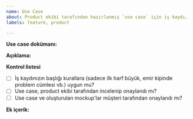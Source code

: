 ```yaml
---
name: Use Case
about: Product ekibi tarafından hazırlanmış `use case` için iş kaydı.
labels: feature, product

---
```


**Use case dokümanı:**

**Açıklama:**

[//]: # (Kısa ve net bir şekilde konuyla ilişkili olarak sizin önerileriniz neler, sizin öneriniz kabul edilirse neler olacak, uygulamada neler iyileşecek açıklayınız.)

**Kontrol listesi**

* [ ] İş kaydınızın başlığı kurallara (sadece ilk harf büyük, emir kipinde problem cümlesi vb.) uygun mu?
* [ ] Use case, product ekibi tarafından incelenip onaylandı mı?
* [ ] Use case ve oluşturulan mockup'lar müşteri tarafından onaylandı mı?

**Ek içerik:**

[//]: # (Kaynaklar, dış bağlantılar, ekran görüntüleri, örnek çözümler ve benzeri diğer kaynakları ekleyiniz.)
